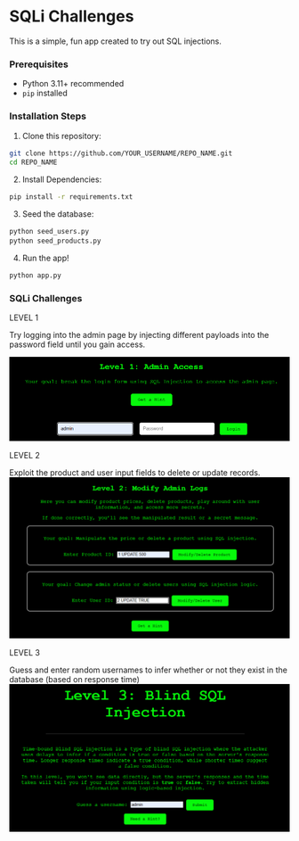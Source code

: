 # SQLi Challenges

This is a simple, fun app created to try out SQL injections.

### Prerequisites

* Python 3.11+ recommended
* `pip` installed

### Installation Steps

1. Clone this repository:

```bash
git clone https://github.com/YOUR_USERNAME/REPO_NAME.git
cd REPO_NAME
```

2. Install Dependencies:

```bash
pip install -r requirements.txt
```

3. Seed the database:

```bash
python seed_users.py
python seed_products.py
```

4. Run the app!

```bash
python app.py
```

### SQLi Challenges

LEVEL 1

Try logging into the admin page by injecting different payloads into the password field until you gain access.

![image of level 1 challenge](screenshots/Level1.png)

LEVEL 2

Exploit the product and user input fields to delete or update records.
![image of level 2 challenge](screenshots/Level2.png)

LEVEL 3

Guess and enter random usernames to infer whether or not they exist in the database (based on response time)
![image of level 3 challenge](screenshots/Level3.png)

